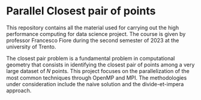 # Parallel Closest pair of points
This repository contains all the material used for carrying out the high performance computing for data science project. The course is given by professor Francesco Fiore during the second semester of 2023 at the university of Trento.

The closest pair problem is a fundamental problem in computational geometry that consists in identifying the closest pair of points among a very large dataset of 𝑁 points.
This project focuses on the parallelization of the most common techniques through OpenMP and MPI. The methodologies under consideration include the naive solution and the divide-et-impera approach.
